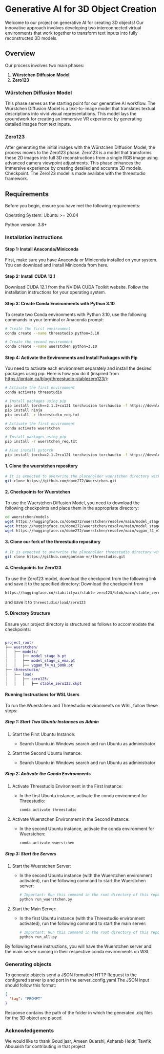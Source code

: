 # Generative AI for 3D Object Creation

Welcome to our project on generative AI for creating 3D objects! Our innovative approach involves developing two interconnected virtual environments that work together to transform text inputs into fully reconstructed 3D models.

## Overview

Our process involves two main phases:

1. **Würstchen Diffusion Model**
2. **Zero123**

### Würstchen Diffusion Model

This phase serves as the starting point for our generative AI workflow. The Würstchen Diffusion Model is a text-to-image model that translates textual descriptions into vivid visual representations. This model lays the groundwork for creating an immersive VR experience by generating detailed images from text inputs.

### Zero123

After generating the initial images with the Würstchen Diffusion Model, the process moves to the Zero123 phase. Zero123 is a model that transforms these 2D images into full 3D reconstructions from a single RGB image using advanced camera viewpoint adjustments. This phase enhances the immersive experience by creating detailed and accurate 3D models.
Checkpoint. The Zero123 model is made availabe with the threestudio framework.

## Requirements
Before you begin, ensure you have met the following requirements:

Operating System: Ubuntu >= 20.04

Python version: 3.8+

### Installation instructions
#### Step 1: Install Anaconda/Miniconda
First, make sure you have Anaconda or Miniconda installed on your system. You can download and install Miniconda from here.

#### Step 2: Install CUDA 12.1
Download CUDA 12.1 from the NVIDIA CUDA Toolkit website.
Follow the installation instructions for your operating system.
#### Step 3: Create Conda Environments with Python 3.10
To create two Conda environments with Python 3.10, use the following commands in your terminal or Anaconda prompt:
```sh
# Create the first environment
conda create --name threestudio python=3.10

# Create the second environment
conda create --name wuerstchen python=3.10

```
#### Step 4: Activate the Environments and Install Packages with Pip
You need to activate each environment separately and install the desired packages using pip. Here is how you do it (inspired from https://jordain.ca/blog/threestudio-stablezero123/):

```sh
# Activate the first environment
conda activate threestudio

# Install packages using pip
pip install torch==2.1.2+cu121 torchvision torchaudio -f https://download.pytorch.org/whl/cu121/torch_stable.html
pip install ninja
pip install -r threestudio_req.txt

```

```sh
# Activate the first environment
conda activate wuerstchen

# Install packages using pip
pip install -r wuerstchen_req.txt

# Also install pytorch
pip install torch==2.1.2+cu121 torchvision torchaudio -f https://download.pytorch.org/whl/cu121/torch_stable.html

```

#### 1. Clone the wuerstchen repository
```sh
# It is expected to overwrite the placeholder wuerstchen directory with the following repo
git clone https://github.com/dome272/Wuerstchen.git
```

#### 2. Checkpoints for Wuerstchen

To use the Wuerstchen Diffusion Model, you need to download the following checkpoints and place them in the appropriate directory:

```sh
cd wuerstchen/models
wget https://huggingface.co/dome272/wuerstchen/resolve/main/model_stage_b.pt
wget https://huggingface.co/dome272/wuerstchen/resolve/main/model_stage_c_ema.pt
wget https://huggingface.co/dome272/wuerstchen/resolve/main/vqgan_f4_v1_500k.pt
```


#### 3. Clone our fork of the threestudio repository
```sh
# It is expected to overwrite the placeholder threestudio directory with the following repo
git clone https://github.com/ganteam-vr/threestudio.git
```

#### 4. Checkpoints for Zero123

To use the Zero123 model, download the checkpoint from the following link and save it to the specified directory:
Download the checkpoint from 
```sh
https://huggingface.co/stabilityai/stable-zero123/blob/main/stable_zero123.ckpt
```
and save it to `threestudio/load/zero123`

#### 5. Directory Structure

Ensure your project directory is structured as follows to accommodate the checkpoints:

```lua

project_root/
├── wuerstchen/
│   ├── models/
│   │   ├── model_stage_b.pt
│   │   ├── model_stage_c_ema.pt
│   │   ├── vqgan_f4_v1_500k.pt
├── threestudio/
│   ├── load/
│   │   ├── zero123/
│   │   │   ├── stable_zero123.ckpt
```

#### Running Instructions for WSL Users

To run the Wuerstchen and Threestudio environments on WSL, follow these steps:

##### Step 1: Start Two Ubuntu Instances as Admin

1. Start the First Ubuntu Instance:
   - Search Ubuntu in Windows search and run Ubuntu as administrator

2. Start the Second Ubuntu Instance:
   - Search Ubuntu in Windows search and run Ubuntu as administrator

##### Step 2: Activate the Conda Environments

1. Activate Threestudio Environment in the First Instance:
   - In the first Ubuntu instance, activate the conda environment for Threestudio:
     ```sh
     conda activate threestudio
     ```

2. Activate Wuerstchen Environment in the Second Instance:
   - In the second Ubuntu instance, activate the conda environment for Wuerstchen:
     ```sh
     conda activate wuerstchen
     ```

##### Step 3: Start the Servers

1. Start the Wuerstchen Server:
   - In the second Ubuntu instance (with the Wuerstchen environment activated), run the following command to start the Wuerstchen server:
     ```sh
     # Important: Run this command in the root directory of this repo
     python run_wuerstchen.py
     ```

3. Start the Main Server:
   - In the first Ubuntu instance (with the Threestudio environment activated), run the following command to start the main server:
     ```sh
     # Important: Run this command in the root directory of this repo
     python run_all.py
     ```

By following these instructions, you will have the Wuerstchen server and the main server running in their respective conda environments on WSL.

### Generating objects
To generate objects send a JSON formatted HTTP Request to the configured server ip and port in the server_config.yaml
The JSON input should follow this format:

```json
{
  "tag": "PROMPT"
}
```
Response contains the path of the folder in which the generated .obj files for the 3D object are placed.


### Acknowledgements
We would like to thank Goud jaar, Ameen Quarshi, Asharab Heidr, Tawfik Abouaish for contributing in that project
